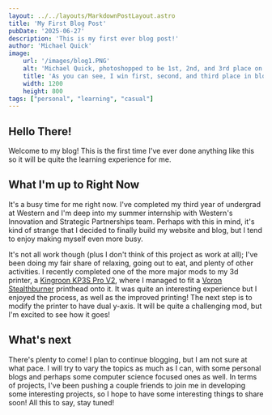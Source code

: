 ```yaml
---
layout: ../../layouts/MarkdownPostLayout.astro
title: 'My First Blog Post'
pubDate: '2025-06-27'
description: 'This is my first ever blog post!'
author: 'Michael Quick'
image:
    url: '/images/blog1.PNG'
    alt: 'Michael Quick, photoshopped to be 1st, 2nd, and 3rd place on a podium.'
    title: 'As you can see, I win first, second, and third place in blogging here.'
    width: 1200
    height: 800
tags: ["personal", "learning", "casual"]
---
```


## Hello There!

Welcome to my blog! This is the first time I've ever done anything like this so it will be quite the learning experience for me.

## What I'm up to Right Now

It's a busy time for me right now. I've completed my third year of undergrad at Western and I'm deep into my summer internship with Western's Innovation and Strategic Partnerships team. Perhaps with this in mind, it's kind of strange that I decided to finally build my website and blog, but I tend to enjoy making myself even more busy. 

It's not all work though (plus I don't think of this project as work at all); I've been doing my fair share of relaxing, going out to eat, and plenty of other activities. I recently completed one of the more major mods to my 3d printer, a [Kingroon KP3S Pro V2](https://kingroon.com/products/kingroon-kp3s-pro-v2-with-klipper-firmware), where I managed to fit a [Voron Stealthburner](https://vorondesign.com/voron_stealthburner) printhead onto it. It was quite an interesting experience but I enjoyed the process, as well as the improved printing! The next step is to modify the printer to have dual y-axis. It will be quite a challenging mod, but I'm excited to see how it goes!

## What's next

There's plenty to come! I plan to continue blogging, but I am not sure at what pace. I will try to vary the topics as much as I can, with some personal blogs and perhaps some computer science focused ones as well. In terms of projects, I've been pushing a couple friends to join me in developing some interesting projects, so I hope to have some interesting things to share soon! All this to say, stay tuned!